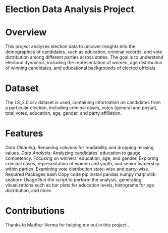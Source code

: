 # Election Data Analysis Project
# Overview
This project analyzes election data to uncover insights into the demographics of candidates, such as education, criminal records, and vote distribution among different parties across states. The goal is to understand electoral dynamics, including the representation of women, age distribution of winning candidates, and educational backgrounds of elected officials.

# Dataset
The LS_2.0.csv dataset is used, containing information on candidates from a particular election, including criminal cases, votes (general and postal), total votes, education, age, gender, and party affiliation.

# Features
*Data Cleaning:* Renaming columns for readability and dropping missing values.
*Data Analysis:*
Analyzing candidates' education to gauge competency.
Focusing on winners' education, age, and gender.
Exploring criminal cases, representation of women and youth, and senior leadership within parties.
Examining vote distribution state-wise and party-wise.
Required Packages
bash
Copy code
pip install pandas numpy matplotlib seaborn
Usage
Run the script to perform the analysis, generating visualizations such as bar plots for education levels, histograms for age distribution, and more.

# Contributions
Thanks to Madhur Verma for helping me out in this project .
